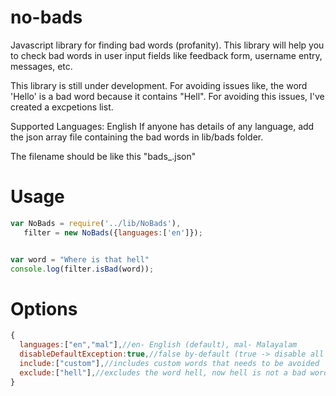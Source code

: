 # no-bads
Javascript library for finding bad words (profanity).
This library will help you to check bad words in user input fields like feedback form, username entry, messages, etc.

This library is still under development. For avoiding issues like, the word 'Hello' is a bad word because it contains "Hell".
For avoiding this issues, I've created a excpetions list. 

Supported Languages: English
If anyone has details of any language, add the json array file containing the bad words in lib/bads folder. 

The filename should be like this "bads_<language code>.json"

# Usage

```javascript
var NoBads = require('../lib/NoBads'),
   filter = new NoBads({languages:['en']});


var word = "Where is that hell"
console.log(filter.isBad(word));
```

# Options

```javascript
{
  languages:["en","mal"],//en- English (default), mal- Malayalam
  disableDefaultException:true,//false by-default (true -> disable all default exception words)
  include:["custom"],//includes custom words that needs to be avoided
  exclude:["hell"],//excludes the word hell, now hell is not a bad word
}

```
